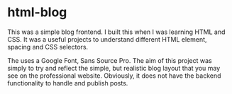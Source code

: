 # html-blog

This was a simple blog frontend. I built this when I was learning HTML and CSS. It was a useful projects to understand different HTML element, spacing and CSS selectors. 

The uses a Google Font, Sans Source Pro. The aim of this project was simply to try and reflect the simple, but realistic blog layout that you may see on the professional website. Obviously, it does not have the backend functionality to handle and publish posts. 
